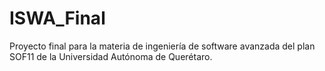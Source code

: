 # ISWA_Final
Proyecto final para la materia de ingeniería de software avanzada del plan SOF11 de la Universidad Autónoma de Querétaro.
